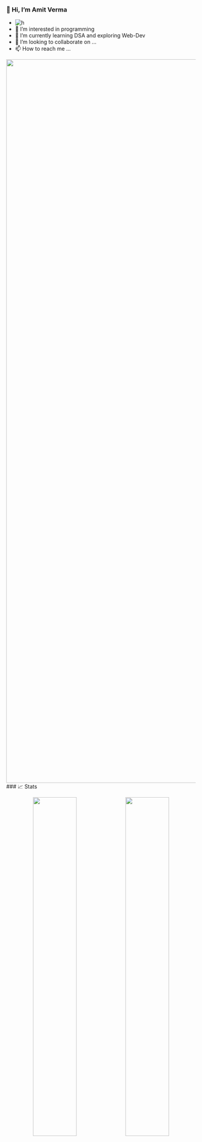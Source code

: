 ### 👋 Hi, I’m Amit Verma
- ![h](https://user-images.githubusercontent.com/58959408/232639433-cb0aea21-66f0-4508-a771-85e2089c5a87.gif)
- 👀 I’m interested in programming
- 🌱 I’m currently learning DSA and exploring Web-Dev
- 💞️ I’m looking to collaborate on ...
- 📫 How to reach me ...
<img src="https://www.animatedimages.org/data/media/562/animated-line-image-0184.gif" width="1920" />
<br/>
<!---
AmitVerma-01/AmitVerma-01 is a ✨ special ✨ repository because its `README.md` (this file) appears on your GitHub profile.
You can click the Preview link to take a look at your changes.
--->
###  📈 Stats
<p align="center">
  <img width="48%" src="https://github-readme-stats.vercel.app/api?username=amitverma-01&show_icons=true&hide_border=true&theme=radical" />
  <img width="48%" src="https://github-readme-streak-stats.herokuapp.com/?user=amitverma-01&hide_border=true&theme=radical" />
</p>
<br/>
###  🔝 Most used languages
<p align="center">
  <img alt="languages" src="https://github-readme-stats.vercel.app/api/top-langs/?username=amitverma-01&layout=compact&hide_border=true&theme=radical" />
</p>
<img src="https://github-readme-activity-graph.vercel.app/graph?username=amitverma-01&theme=rogue"/>
<hr/>
